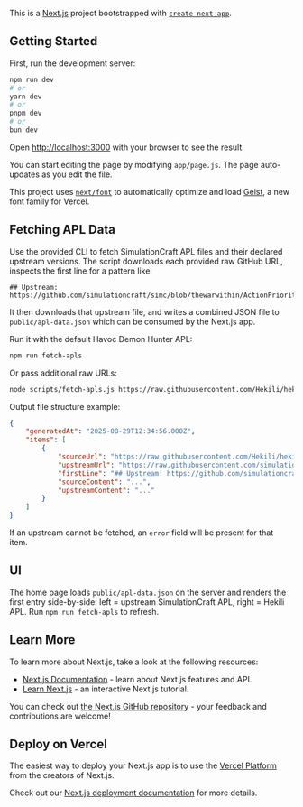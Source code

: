 This is a [Next.js](https://nextjs.org) project bootstrapped with [`create-next-app`](https://github.com/vercel/next.js/tree/canary/packages/create-next-app).

## Getting Started

First, run the development server:

```bash
npm run dev
# or
yarn dev
# or
pnpm dev
# or
bun dev
```

Open [http://localhost:3000](http://localhost:3000) with your browser to see the result.

You can start editing the page by modifying `app/page.js`. The page auto-updates as you edit the file.

This project uses [`next/font`](https://nextjs.org/docs/app/building-your-application/optimizing/fonts) to automatically optimize and load [Geist](https://vercel.com/font), a new font family for Vercel.

## Fetching APL Data

Use the provided CLI to fetch SimulationCraft APL files and their declared upstream versions. The script downloads each provided raw GitHub URL, inspects the first line for a pattern like:

```
## Upstream: https://github.com/simulationcraft/simc/blob/thewarwithin/ActionPriorityLists/default/demonhunter_havoc.simc
```

It then downloads that upstream file, and writes a combined JSON file to `public/apl-data.json` which can be consumed by the Next.js app.

Run it with the default Havoc Demon Hunter APL:

```bash
npm run fetch-apls
```

Or pass additional raw URLs:

```bash
node scripts/fetch-apls.js https://raw.githubusercontent.com/Hekili/hekili/thewarwithin/TheWarWithin/Priorities/DemonHunterHavoc.simc https://raw.githubusercontent.com/Hekili/hekili/thewarwithin/Another/File.simc
```

Output file structure example:

```json
{
	"generatedAt": "2025-08-29T12:34:56.000Z",
	"items": [
		{
			"sourceUrl": "https://raw.githubusercontent.com/Hekili/hekili/.../DemonHunterHavoc.simc",
			"upstreamUrl": "https://raw.githubusercontent.com/simulationcraft/simc/.../demonhunter_havoc.simc",
			"firstLine": "## Upstream: https://github.com/simulationcraft/simc/blob/.../demonhunter_havoc.simc",
			"sourceContent": "...",
			"upstreamContent": "..."
		}
	]
}
```

If an upstream cannot be fetched, an `error` field will be present for that item.

## UI

The home page loads `public/apl-data.json` on the server and renders the first entry side-by-side: left = upstream SimulationCraft APL, right = Hekili APL. Run `npm run fetch-apls` to refresh.

## Learn More

To learn more about Next.js, take a look at the following resources:

- [Next.js Documentation](https://nextjs.org/docs) - learn about Next.js features and API.
- [Learn Next.js](https://nextjs.org/learn) - an interactive Next.js tutorial.

You can check out [the Next.js GitHub repository](https://github.com/vercel/next.js) - your feedback and contributions are welcome!

## Deploy on Vercel

The easiest way to deploy your Next.js app is to use the [Vercel Platform](https://vercel.com/new?utm_medium=default-template&filter=next.js&utm_source=create-next-app&utm_campaign=create-next-app-readme) from the creators of Next.js.

Check out our [Next.js deployment documentation](https://nextjs.org/docs/app/building-your-application/deploying) for more details.
